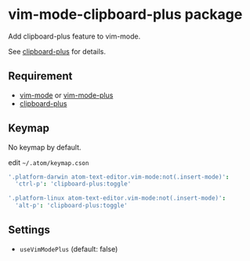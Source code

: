 # vim-mode-clipboard-plus package

Add clipboard-plus feature to vim-mode.

See [clipboard-plus](https://atom.io/packages/clipboard-plus) for details.

## Requirement

* [vim-mode](https://atom.io/packages/vim-mode) or [vim-mode-plus](https://atom.io/packages/vim-mode-plus)
* [clipboard-plus](https://atom.io/packages/clipboard-plus)

## Keymap

No keymap by default.

edit `~/.atom/keymap.cson`

```coffeescript
'.platform-darwin atom-text-editor.vim-mode:not(.insert-mode)':
  'ctrl-p': 'clipboard-plus:toggle'

'.platform-linux atom-text-editor.vim-mode:not(.insert-mode)':
  'alt-p': 'clipboard-plus:toggle'
```

## Settings

* `useVimModePlus` (default: false)
